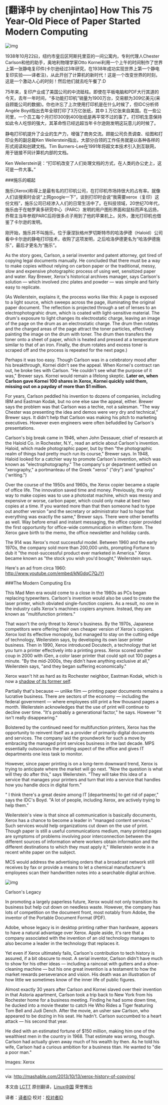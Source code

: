[翻译中 by chenjintao]
How This 75 Year-Old Piece of Paper Started Modern Computing
=====

![img](http://rack.1.mshcdn.com/media/ZgkyMDEzLzEwLzEzL2VhL1hlcm94LjM4ODIwLmpwZwpwCXRodW1iCTk1MHg1MzQjCmUJanBn/2f9f894a/5ef/Xerox.jpg)

1938年10月22曰，纽约市皇后区阿斯托里亚的一间公寓内，专利代理人Chester Carlson和他的助手，奥地利物理学家Otto Kornei利用一个上午的时间制作了世界上第一张静电复印件(卡尔逊经过3年研究，在1938年成功实现世界上第一个静电复印实验——译者注)，从此开创了计算机的新时代！这是一个改变世界的时刻，这是一个激动人心的时刻！然后他们就去吃午餐了:D

75年来，复印产业成了美国公司的中流砥柱。即使在平板电脑和PDF大行其道的今天，去年一年时间，“多功能打印机”销量为1900万台，交易额为309亿美元(来自顾能公司的数据)。你也许忘了上次使用打印机是在什么时候了，但IDC分析师Angèle Boyd指出去年全球打印了3万亿张纸，其中１万亿张来自美国。在一些公司里，一个员工每个月打印300到400张纸是再平常不过的事了。打印机生意保持如此令人吃惊的强大，其革命性已经远超当年卡尔逊刚发明这玩意儿的时候了。


静电打印机提升了企业的生产力，增强了商务交流。顾能公司负责调查、绘图和打印业务的副总裁Ken Weilerstein指出，大部分白领的工作任务就是以各种各样的形式阅读和创建文档。Tim Burners-Lee在1991年将超文本技术引入到互联网，用于链接不同计算机内部的文档。

Ken Weilerstein说：“打印机改变了人们处理文档的方式，在人类的办公史上，这可是一件大事。”

###施乐的崛起

施乐(Xerox)称得上是最有名的打印机公司，在打印机市场持很大的占有率。就像人们谈搜索时会说“上网google一下”，谈到打印时会说“我需要xerox（复印）这份文档”，施乐公司已经渗入人们的日常生活中了。在科技领域，20世纪70年代，施乐由于在帕罗奥多研究中心（PARC）发明的用户图形界面和鼠标而声名远扬，乔帮主当年参观PARC后将很多点子用到了他的苹果机上。另外，激光打印机也借鉴了卡尔逊的发明。

刚开始，施乐并不叫施乐。位于康涅狄格州罗切斯特市的哈洛伊德（Haloid）公司看中卡尔逊的静电打印技术，收购了这项发明，之后哈洛伊德更名为“哈洛伊德施乐”，最后才更名为“施乐”。

As the story goes, Carlson, a serial inventor and patent attorney, got tired of copying legal documents manually. He concluded that there must be a way to make copies without relying on carbon paper or the traditional, messy, slow and expensive photographic process of using wet, sensitized paper and water. Ray Brewer, Xerox's historical archives manager, says Carlson's solution — which involved zinc plates and powder — was simple and fairly easy to replicate.

(As Weilerstein, explains it, the process works like this: A page is exposed to a light source, which sweeps across the page, illuminating the original paper document. The reflection is projected through a set of lenses to an electrophotograhic drum, which is coated with light-sensitive material. The drum's exposure to light changes its electrostatic charge, leaving an image of the page on the drum as an electrostatic charge. The drum then rotates and the charged areas of the page attract the toner particles, effectively painting the image on the drum with toner. The drum then transfers the toner onto a sheet of paper, which is heated and pressed at a temperature similar to that of an iron. Finally, the drum rotates and excess toner is scraped off and the process is repeated for the next page.)

Perhaps it was too easy. Though Carlson was in a celebratory mood after his breakthrough, Kornei didn't see the appeal. When Kornei's contract ran out, he broke ties with Carlson. "He couldn't see what the purpose of it was," Brewer says. Kornei would remain a lifelong skeptic. **Later on, when Carlson gave Kornei 100 shares in Xerox, Kornei quickly sold them, missing out on a payday of more than $1 million.**

For years, Carlson peddled his invention to dozens of companies, including IBM and Eastman Kodak, but no one else saw the appeal, either. Brewer says the problem was that Carlson was a techie, not a salesman. "The way Chester was presenting the idea and demos were very dry and technical," Brewer says. It didn't help that Carlson was making his pitch to marketing executives. However even engineers were often befuddled by Carlson's presentations.

Carlson's big break came in 1946, when John Dessauer, chief of research at the Haloid Co. in Rochester, N.Y., read an article about Carlson's invention. Haloid, which made photographic paper, but by then "the photographic realm of things had pretty much run its course," Brewer says. In 1948, Haloid looked for a catchier way to promote Carlson's invention, which was known as "electrophotography." The company's pr department settled on "xerography," a portmanteau of the Greek "xeros" ("dry") and "graphos" ('writing.")

Over the course of the 1950s and 1960s, the Xerox copier became a staple of office life. The innovation saved time and money. Previously, the only way to make copies was to use a photostat machine, which was messy and expensive or worse, carbon paper, which could only make at best two copies at a time. If you wanted more than that then someone had to type out another version "and the secretary or administrator had to hope that everything was exactly the same," Brewer says. There were other benefits as well. Way before email and instant messaging, the office copier provided the first opportunity for office-wide communication in written form. The Xerox gave birth to the memo, the office newsletter and holiday cards.

The 914 was Xerox's most successful model. Between 1960 and the early 1970s, the company sold more than 200,000 units, prompting Fortune to dub it "the most-successful product ever marketed in America." Xerox became known as "the stock you wish you'd bought," Weilerstein says.

Here's an ad from circa 1960: http://www.youtube.com/embed/kNGdqC7QJYI

###The Modern Computing Era

This Mad Men era would come to a close in the 1980s as PCs began replacing typewriters. Carlson's invention would also be used to create the laser printer, which obviated single-function copiers. As a result, no one in the industry calls Xerox's machines copiers anymore. Instead, they are known as "multifunction printers."

That wasn't the only threat to Xerox's business. By the 1970s, Japanese competitors were offering their own cheaper version of Xerox's copiers. Xerox lost its effective monopoly, but managed to stay on the cutting edge of technology, Weilerstein says, by developing its own laser printer business. Then in 1990, Xerox introduced Docutech, a technology that let you turn a printer effectively into a printing press. Xerox scored another coup in 2000 with iGen, a color laser printer that could spit out 100 pages a minute. "By the mid-2000s, they didn't have anything exclusive at all," Weilerstein says, "and they began suffering economically."

Xerox wasn't hit as hard as its Rochester neighbor, Eastman Kodak, which is now a [shadow of its former self][1].

Partially that's because — unlike film — printing paper documents remains a lucrative business. There are sectors of the economy — including the federal government — where employees still print a few thousand pages a month. Weilerstein acknowledges that the use of print will continue to decline over time. "It's probably a generational factor," he says. However "it isn't really disappearing."

Bolstered by the continued need for multifunction printers, Xerox has the opportunity to reinvent itself as a provider of primarily digital documents and services. The company laid the groundwork for such a move by embracing the managed print services business in the last decade. MPS essentially outsources the printing aspect of the office and gives IT departments one less task to monitor.

However, since paper printing is on a long-term downward trend, Xerox is trying to anticipate where the market will go next. "Now the question is what will they do after this," says Weilerstein. "They will take this idea of a service that manages your printers and turn that into a service that handles how you handle docs in digital form."

" I think there's a great desire among IT [departments] to get rid of paper," says the IDC's Boyd. "A lot of people, including Xerox, are actively trying to help them."

Weilerstein's view is that since all communication is basically documents, Xerox has a chance to become a leader in "managed content services." Such services would help organizations cut down on the use of print. Though paper is still a useful communications medium, many printed pages are symptoms of problems involving poor interconnection between the different sources of information where workers obtain information and the different destinations to which they must apply it," Weilerstein wrote in a recent white paper on the subject.

MCS would address the advertising orders that a broadcast network still receives by fax or provide a means to let a chemical manufacturer's employees scan their handwritten notes into a searchable digital archive.

![img](http://rack.3.mshcdn.com/media/ZgkyMDEzLzEwLzExLzUwL0NoZXN0ZXJDYXJsLjAyZTI2LmpwZwpwCXRodW1iCTEyMDB4OTYwMD4/a1da164c/352/Chester-Carlson.jpg)

Carlson's Legacy

In promoting a largely paperless future, Xerox would not only transition its business but help cut down on needless waste. However, the company has lots of competition on the document front, most notably from Adobe, the inventor of the Portable Document Format (PDF).

Adobe, whose legacy is in desktop printing rather than hardware, appears to have a natural advantage over Xerox. Apple aside, it's rare that a company associated with the invention of an old technology manages to also become a leader in the technology that replaces it.

Yet even if Xerox ultimately fails, Carlson's contribution to tech history is assured, if a bit obscure to most. A serial inventor, Carlson didn't have much to show for his other ideas — including a raincoat with gutters and a shoe-cleaning machine — but his one great invention is a testament to how the market rewards perseverance and vision. His death was an illustration of how little we sometimes know of the inner life of public figures.

Almost exactly 30 years after Carlson and Kornei slaved over their invention in that Astoria apartment, Carlson took a trip back to New York from his Rochester home for a business meeting. Finding he had some down time, he ducked into a movie theater to catch He Who Rides a Tiger featuring Tom Bell and Judi Dench. After the movie, an usher saw Carlson, who appeared to be dozing in his seat. He hadn't. Carlson succumbed to a heart attack — his second that year.

He died with an estimated fortune of $150 million, making him one of the wealthiest men in the country in 1968. That estimate was wrong, though. Carlson had actually given away much of his wealth by then. As he told his wife, Carlson had a curious ambition for a business titan. He wanted to "die a poor man."

Images: Xerox

---

via: http://mashable.com/2013/10/13/xerox-history-of-copying/

本文由 [LCTT](https://github.com/LCTT/TranslateProject) 原创翻译，[Linux中国](http://linux.cn/) 荣誉推出

译者：[译者ID](https://github.com/译者ID) 校对：[校对者ID](https://github.com/校对者ID)


[1]:http://www.usatoday.com/story/money/business/2013/09/03/kodak-bankruptcy-ends/2759965/



